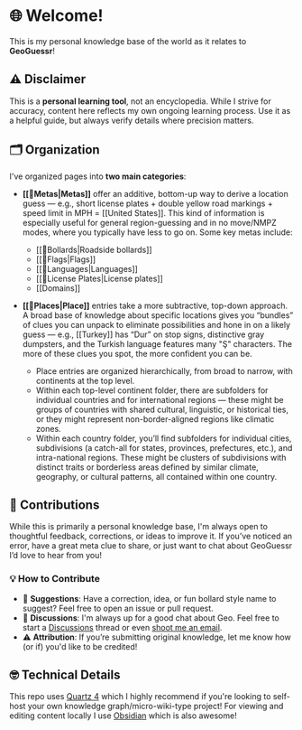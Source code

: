 # **🌐 Welcome!**

This is my personal knowledge base of the world as it relates to **GeoGuessr**! 

## ⚠️ Disclaimer

This is a **personal learning tool**, not an encyclopedia. While I strive for accuracy, content here reflects my own ongoing learning process. Use it as a helpful guide, but always verify details where precision matters.

## **🗂️ Organization**

I've organized pages into **two main categories**:

- **[[📌Metas|Metas]]** offer an additive, bottom-up way to derive a location guess — e.g., short license plates + double yellow road markings + speed limit in MPH = [[United States]]. This kind of information is especially useful for general region-guessing and in no move/NMPZ modes, where you typically have less to go on. Some key metas include:
    - [[📌Bollards|Roadside bollards]]
    - [[📌Flags|Flags]]
    - [[📌Languages|Languages]]
    - [[📌License Plates|License plates]]
    - [[Domains]]

- **[[📌Places|Place]]** entries take a more subtractive, top-down approach. A broad base of knowledge about specific locations gives you “bundles” of clues you can unpack to eliminate possibilities and hone in on a likely guess — e.g., [[Turkey]] has “Dur” on stop signs, distinctive gray dumpsters, and the Turkish language features many "Ş" characters. The more of these clues you spot, the more confident you can be.

    - Place entries are organized hierarchically, from broad to narrow, with continents at the top level.
    - Within each top-level continent folder, there are subfolders for individual countries and for international regions — these might be groups of countries with shared cultural, linguistic, or historical ties, or they might represent non-border-aligned regions like climatic zones.
    - Within each country folder, you’ll find subfolders for individual cities, subdivisions (a catch-all for states, provinces, prefectures, etc.), and intra-national regions. These might be clusters of subdivisions with distinct traits or borderless areas defined by similar climate, geography, or cultural patterns, all contained within one country.

## 🤝 Contributions

While this is primarily a personal knowledge base, I'm always open to thoughtful feedback, corrections, or ideas to improve it. If you’ve noticed an error, have a great meta clue to share, or just want to chat about GeoGuessr I’d love to hear from you!

### 💡 How to Contribute

- 📝 **Suggestions**: Have a correction, idea, or fun bollard style name to suggest? Feel free to open an issue or pull request.
- 🧵 **Discussions**: I'm always up for a good chat about Geo. Feel free to start a [Discussions](https://github.com/dwight9339/geoguessr_knowledge_graph/discussions) thread or even [shoot me an email](whited9339@gmail.com).
- ⚠️ **Attribution**: If you’re submitting original knowledge, let me know how (or if) you'd like to be credited!

## 🤓 Technical Details
This repo uses [Quartz 4](https://quartz.jzhao.xyz/) which I highly recommend if you're looking to self-host your own knowledge graph/micro-wiki-type project! For viewing and editing content locally I use [Obsidian](https://obsidian.md/) which is also awesome!